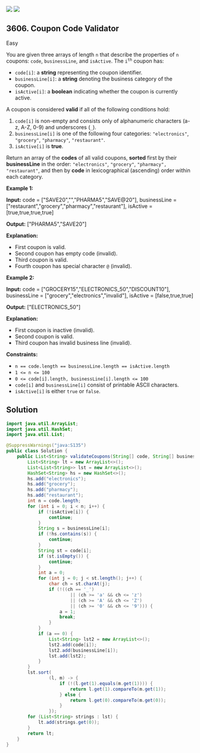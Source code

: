 [![](https://img.shields.io/github/stars/javadev/LeetCode-in-Java?label=Stars&style=flat-square)](https://github.com/javadev/LeetCode-in-Java)
[![](https://img.shields.io/github/forks/javadev/LeetCode-in-Java?label=Fork%20me%20on%20GitHub%20&style=flat-square)](https://github.com/javadev/LeetCode-in-Java/fork)

## 3606\. Coupon Code Validator

Easy

You are given three arrays of length `n` that describe the properties of `n` coupons: `code`, `businessLine`, and `isActive`. The <code>i<sup>th</sup></code> coupon has:

*   `code[i]`: a **string** representing the coupon identifier.
*   `businessLine[i]`: a **string** denoting the business category of the coupon.
*   `isActive[i]`: a **boolean** indicating whether the coupon is currently active.

A coupon is considered **valid** if all of the following conditions hold:

1.  `code[i]` is non-empty and consists only of alphanumeric characters (a-z, A-Z, 0-9) and underscores (`_`).
2.  `businessLine[i]` is one of the following four categories: `"electronics"`, `"grocery"`, `"pharmacy"`, `"restaurant"`.
3.  `isActive[i]` is **true**.

Return an array of the **codes** of all valid coupons, **sorted** first by their **businessLine** in the order: `"electronics"`, `"grocery"`, `"pharmacy", "restaurant"`, and then by **code** in lexicographical (ascending) order within each category.

**Example 1:**

**Input:** code = ["SAVE20","","PHARMA5","SAVE@20"], businessLine = ["restaurant","grocery","pharmacy","restaurant"], isActive = [true,true,true,true]

**Output:** ["PHARMA5","SAVE20"]

**Explanation:**

*   First coupon is valid.
*   Second coupon has empty code (invalid).
*   Third coupon is valid.
*   Fourth coupon has special character `@` (invalid).

**Example 2:**

**Input:** code = ["GROCERY15","ELECTRONICS\_50","DISCOUNT10"], businessLine = ["grocery","electronics","invalid"], isActive = [false,true,true]

**Output:** ["ELECTRONICS\_50"]

**Explanation:**

*   First coupon is inactive (invalid).
*   Second coupon is valid.
*   Third coupon has invalid business line (invalid).

**Constraints:**

*   `n == code.length == businessLine.length == isActive.length`
*   `1 <= n <= 100`
*   `0 <= code[i].length, businessLine[i].length <= 100`
*   `code[i]` and `businessLine[i]` consist of printable ASCII characters.
*   `isActive[i]` is either `true` or `false`.

## Solution

```java
import java.util.ArrayList;
import java.util.HashSet;
import java.util.List;

@SuppressWarnings("java:S135")
public class Solution {
    public List<String> validateCoupons(String[] code, String[] businessLine, boolean[] isActive) {
        List<String> lt = new ArrayList<>();
        List<List<String>> lst = new ArrayList<>();
        HashSet<String> hs = new HashSet<>();
        hs.add("electronics");
        hs.add("grocery");
        hs.add("pharmacy");
        hs.add("restaurant");
        int n = code.length;
        for (int i = 0; i < n; i++) {
            if (!isActive[i]) {
                continue;
            }
            String s = businessLine[i];
            if (!hs.contains(s)) {
                continue;
            }
            String st = code[i];
            if (st.isEmpty()) {
                continue;
            }
            int a = 0;
            for (int j = 0; j < st.length(); j++) {
                char ch = st.charAt(j);
                if (!((ch == '_')
                        || (ch >= 'a' && ch <= 'z')
                        || (ch >= 'A' && ch <= 'Z')
                        || (ch >= '0' && ch <= '9'))) {
                    a = 1;
                    break;
                }
            }
            if (a == 0) {
                List<String> lst2 = new ArrayList<>();
                lst2.add(code[i]);
                lst2.add(businessLine[i]);
                lst.add(lst2);
            }
        }
        lst.sort(
                (l, m) -> {
                    if (!(l.get(1).equals(m.get(1)))) {
                        return l.get(1).compareTo(m.get(1));
                    } else {
                        return l.get(0).compareTo(m.get(0));
                    }
                });
        for (List<String> strings : lst) {
            lt.add(strings.get(0));
        }
        return lt;
    }
}
```